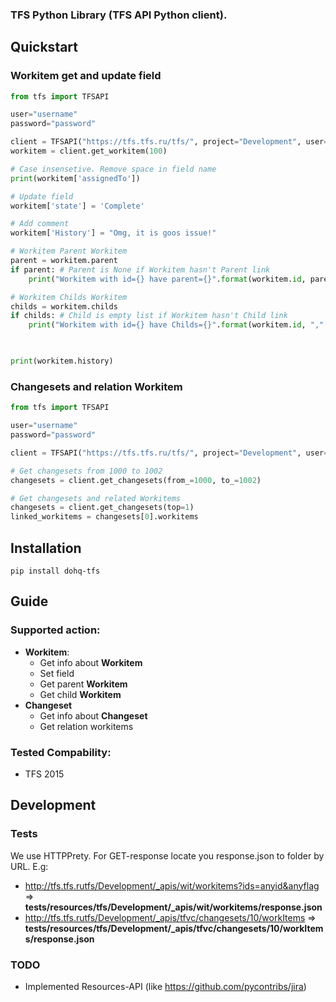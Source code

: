 ### TFS Python Library (TFS API Python client).
## Quickstart
### Workitem get and update field
```python
from tfs import TFSAPI

user="username"
password="password"

client = TFSAPI("https://tfs.tfs.ru/tfs/", project="Development", user=user, password=password)
workitem = client.get_workitem(100)

# Case insensetive. Remove space in field name
print(workitem['assignedTo']) 

# Update field
workitem['state'] = 'Complete' 

# Add comment
workitem['History'] = "Omg, it is goos issue!"

# Workitem Parent Workitem
parent = workitem.parent
if parent: # Parent is None if Workitem hasn't Parent link
    print("Workitem with id={} have parent={}".format(workitem.id, parent.id))

# Workitem Childs Workitem
childs = workitem.childs
if childs: # Child is empty list if Workitem hasn't Child link
    print("Workitem with id={} have Childs={}".format(workitem.id, ",".join([x.id for x in childs])))
    


print(workitem.history)

```
### Changesets and relation Workitem
```python
from tfs import TFSAPI

user="username"
password="password"

client = TFSAPI("https://tfs.tfs.ru/tfs/", project="Development", user=user, password=password)

# Get changesets from 1000 to 1002
changesets = client.get_changesets(from_=1000, to_=1002)

# Get changesets and related Workitems
changesets = client.get_changesets(top=1)
linked_workitems = changesets[0].workitems


```

## Installation
```
pip install dohq-tfs
```

## Guide
### Supported action:
- **Workitem**:
  - Get info about **Workitem**
  - Set field
  - Get parent **Workitem**
  - Get child **Workitem**
- **Changeset**
  - Get info about **Changeset**
  - Get relation workitems

### Tested Compability:
- TFS 2015 

## Development
### Tests
We use HTTPPrety. For GET-response locate you response.json to folder by URL. E.g:
- http://tfs.tfs.rutfs/Development/_apis/wit/workitems?ids=anyid&anyflag => **tests/resources/tfs/Development/_apis/wit/workitems/response.json**
- http://tfs.tfs.rutfs/Development/_apis/tfvc/changesets/10/workItems => **tests/resources/tfs/Development/_apis/tfvc/changesets/10/workItems/response.json**

### TODO
- Implemented Resources-API (like https://github.com/pycontribs/jira)
